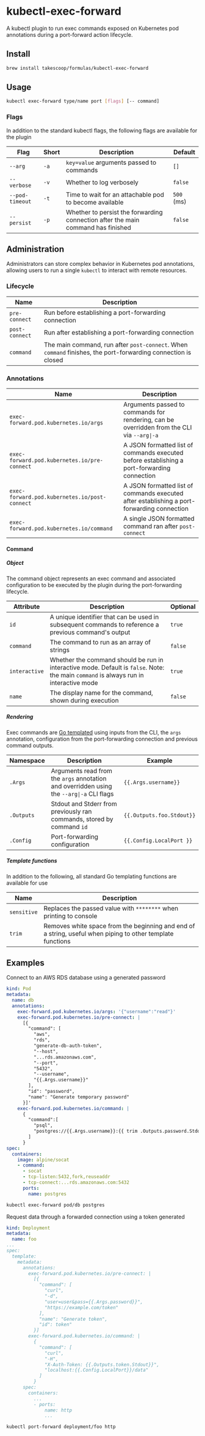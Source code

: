 # kubectl-exec-forward

A kubectl plugin to run exec commands exposed on Kubernetes pod annotations during a port-forward action lifecycle. 

## Install

```sh
brew install takescoop/formulas/kubectl-exec-forward
```

## Usage

```sh
kubectl exec-forward type/name port [flags] [-- command]
```

### Flags

In addition to the standard kubectl flags, the following flags are available for the plugin

| Flag | Short | Description | Default |
|---|---|---|---|
| `--arg` | `-a` | `key=value` arguments passed to commands | `[]` |
| `--verbose` |`-v`| Whether to log verbosely |`false` |
| `--pod-timeout` | `-t` | Time to wait for an attachable pod to become available | `500` (ms) |
| `--persist` | `-p` | Whether to persist the forwarding connection after the main command has finished | `false` |

## Administration

Administrators can store complex behavior in Kubernetes pod annotations, allowing users to run a single `kubectl` to interact with remote resources.

### Lifecycle

| Name | Description | 
|---|---|
| `pre-connect` | Run before establishing a port-forwarding connection |
| `post-connect` | Run after establishing a port-forwarding connection |
| `command` | The main command, run after `post-connect`. When `command` finishes, the port-forwarding connection is closed | 

### Annotations

| Name | Description | 
|---|---|
| `exec-forward.pod.kubernetes.io/args` | Arguments passed to commands for rendering, can be overridden from the CLI via `--arg\|-a` |
| `exec-forward.pod.kubernetes.io/pre-connect` | A JSON formatted list of commands executed before establishing a port-forwarding connection |
| `exec-forward.pod.kubernetes.io/post-connect` | A JSON formatted list of commands executed after establishing a port-forwarding connection |
| `exec-forward.pod.kubernetes.io/command` | A single JSON formatted command ran after `post-connect` |

#### Command

##### Object

The command object represents an exec command and associated configuration to be executed by the plugin during the port-forwarding lifecycle.

| Attribute | Description | Optional |
| --- | --- | --- |
| `id` | A unique identifier that can be used in subsequent commands to reference a previous command's output | `true` |
| `command` | The command to run as an array of strings | `false` |
| `interactive` | Whether the command should be run in interactive mode. Default is `false`. Note: the main `command` is always run in interactive mode | `true` |
| `name` | The display name for the command, shown during execution | `false` |

##### Rendering

Exec commands are [Go templated](https://pkg.go.dev/text/template) using inputs from the CLI, the `args` annotation, configuration from the port-forwarding connection and previous command outputs.

| Namespace | Description | Example |
|---|---|---|
| `.Args` | Arguments read from the `args` annotation and overridden using the `--arg\|-a` CLI flags | `{{.Args.username}}` |
| `.Outputs` | Stdout and Stderr from previously ran commands, stored by command `id` | `{{.Outputs.foo.Stdout}}` |
| `.Config` | Port-forwarding configuration | `{{.Config.LocalPort }}` |

##### Template functions

In addition to the following, all standard Go templating functions are available for use

| Name | Description |
| --- | --- |
| `sensitive` | Replaces the passed value with `********` when printing to console |
| `trim` | Removes white space from the beginning and end of a string, useful when piping to other template functions |

## Examples

Connect to an AWS RDS database using a generated password

```yaml
kind: Pod
metadata:
  name: db
  annotations:
    exec-forward.pod.kubernetes.io/args: '{"username":"read"}'
    exec-forward.pod.kubernetes.io/pre-connect: |
      [{
        "command": [
          "aws",
          "rds",
          "generate-db-auth-token",
          "--host",
          "...rds.amazonaws.com",
          "--port",
          "5432",
          "--username",
          "{{.Args.username}}"
        ],
        "id": "password",
        "name": "Generate temporary password"
      }]'
    exec-forward.pod.kubernetes.io/command: |
      {
        "command":[
          "psql",
          "postgres://{{.Args.username}}:{{ trim .Outputs.password.Stdout | urlquery | sensitive }}@localhost:{{.Config.LocalPort}}/db"
        ]
      }
spec:
  containers:
    image: alpine/socat
    - command:
      - socat
      - tcp-listen:5432,fork,reuseaddr
      - tcp-connect:...rds.amazonaws.com:5432
      ports:
        name: postgres
```

```sh
kubectl exec-forward pod/db postgres
```

Request data through a forwarded connection using a token generated

```yaml
kind: Deployment
metadata:
  name: foo
...
spec:
  template:
    metadata:
      annotations:
        exec-forward.pod.kubernetes.io/pre-connect: |
          [{
            "command": [
              "curl",
              "-d",
              "user=user&pass={{.Args.password}}",
              "https://example.com/token"
            ],
            "name": "Generate token",
            "id": token"
          }]
        exec-forward.pod.kubernetes.io/command: |
          {
            "command": [
              "curl",
              "-H",
              "X-Auth-Token: {{.Outputs.token.Stdout}}",
              "localhost:{{.Config.LocalPort}}/data"
            ]
          }
      spec:
        containers:
          ...
          - ports:
              name: http
              ...
```

```sh
kubectl port-forward deployment/foo http
```
